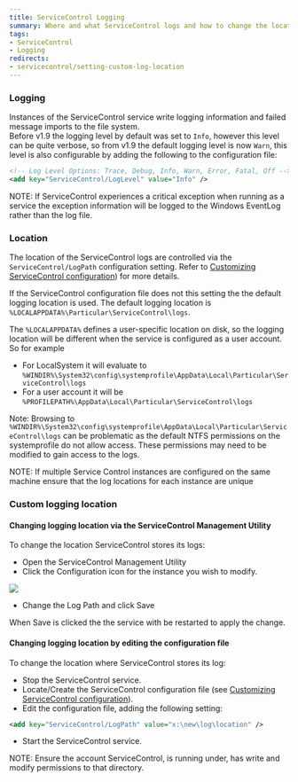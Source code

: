 ```yaml
---
title: ServiceControl Logging
summary: Where and what ServiceControl logs and how to change the location
tags:
- ServiceControl
- Logging
redirects:
- servicecontrol/setting-custom-log-location
---
```


### Logging

Instances of the ServiceControl service write logging information and failed message imports to the file system.  
Before v1.9 the logging level by default was set to `Info`, however this level can be quite verbose, so from v1.9 the default logging level is now `Warn`, this level is also configurable by adding the following to the configuration file:

```xml
<!-- Log Level Options: Trace, Debug, Info, Warn, Error, Fatal, Off -->
<add key="ServiceControl/LogLevel" value="Info" /> 
```

NOTE: If ServiceControl experiences a critical exception when running as a service the exception information will be logged to the Windows EventLog rather than the log file.


### Location

The location of the ServiceControl logs are controlled via the `ServiceControl/LogPath` configuration setting. Refer to [Customizing ServiceControl configuration](creating-config-file.md)) for more details.

If the ServiceControl configuration file does not this setting the the default logging location is used.
The default logging location is `%LOCALAPPDATA%\Particular\ServiceControl\logs`.

The `%LOCALAPPDATA%` defines a user-specific location on disk, so the logging location will be different when the service is configured as a user account. So for example

 * For LocalSystem it will evaluate to `%WINDIR%\System32\config\systemprofile\AppData\Local\Particular\ServiceControl\logs`
 * For a user account it will be `%PROFILEPATH%\AppData\Local\Particular\ServiceControl\logs`

Note: Browsing to  `%WINDIR%\System32\config\systemprofile\AppData\Local\Particular\ServiceControl\logs` can be problematic
as the default NTFS permissions on the systemprofile do not allow access. These permissions may need to be modified to gain access to the logs.


NOTE: If multiple Service Control instances are configured on the same machine ensure that the log locations for each instance are unique


### Custom logging location


#### Changing logging location via the ServiceControl Management Utility

To change the location ServiceControl stores its logs:

 * Open the ServiceControl Management Utility
 * Click the Configuration icon  for the instance you wish to modify.

![](managementutil-configuration.png)

 * Change the Log Path and click Save

When Save is clicked the the service with be restarted to apply the change.


#### Changing logging location by editing the configuration file

To change the location where ServiceControl stores its log:

 * Stop the ServiceControl service.
 * Locate/Create the ServiceControl configuration file (see [Customizing ServiceControl configuration](creating-config-file.md)).
 * Edit the configuration file, adding the following setting:

```xml
<add key="ServiceControl/LogPath" value="x:\new\log\location" />
```
 * Start the ServiceControl service.

NOTE: Ensure the account ServiceControl, is running under, has write and modify permissions to that directory.